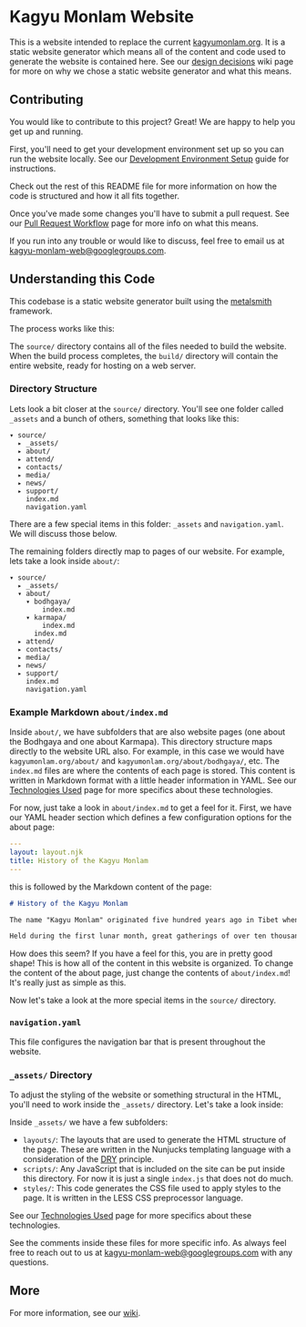 # Kagyu Monlam Website

This is a website intended to replace the current [kagyumonlam.org](http://kagyumonlam.org/English/News/news_main.html).  It is a static website generator which means all of the content and code used to generate the website is contained here.  See our [design decisions](https://github.com/karmapa/kagyumonlam.org/wiki/Design-Decisions) wiki page for more on why we chose a static website generator and what this means.

## Contributing

You would like to contribute to this project? Great! We are happy to help you get up and running.

First, you'll need to get your development environment set up so you can run the website locally.  See our [Development Environment Setup](https://github.com/karmapa/kagyumonlam.org/wiki/Development-Environment-Setup) guide for instructions.

Check out the rest of this README file for more information on how the code is structured and how it all fits together.

Once you've made some changes you'll have to submit a pull request.  See our [Pull Request Workflow](https://github.com/karmapa/kagyumonlam.org/wiki/Pull-Request-Workflow) page for more info on what this means.

If you run into any trouble or would like to discuss, feel free to email us at [kagyu-monlam-web@googlegroups.com](mailto:kagyu-monlam-web@googlegroups.com).

## Understanding this Code

This codebase is a static website generator built using the [metalsmith](http://www.metalsmith.io/) framework.

The process works like this:

The `source/` directory contains all of the files needed to build the website.  When the build process completes, the `build/` directory will contain the entire website, ready for hosting on a web server.

### Directory Structure

Lets look a bit closer at the `source/` directory.  You'll see one folder called `_assets` and a bunch of others, something that looks like this:

	▾ source/
	  ▸ _assets/
	  ▸ about/
	  ▸ attend/
	  ▸ contacts/
	  ▸ media/
	  ▸ news/
	  ▸ support/
		index.md
		navigation.yaml

There are a few special items in this folder: `_assets` and `navigation.yaml`.  We will discuss those below.

The remaining folders directly map to pages of our website.  For example, lets take a look inside `about/`:

	▾ source/
	  ▸ _assets/
	  ▾ about/
		▾ bodhgaya/
			index.md
		▾ karmapa/
			index.md
		  index.md
	  ▸ attend/
	  ▸ contacts/
	  ▸ media/
	  ▸ news/
	  ▸ support/
		index.md
		navigation.yaml

### Example Markdown `about/index.md`

Inside `about/`, we have subfolders that are also website pages (one about the Bodhgaya and one about Karmapa).  This directory structure maps directly to the website URL also.  For example, in this case we would have `kagyumonlam.org/about/` and `kagyumonlam.org/about/bodhgaya/`, etc.  The `index.md` files are where the contents of each page is stored.  This content is written in Markdown format with a little header information in YAML.  See our [Technologies Used](https://github.com/karmapa/kagyumonlam.org/wiki/Technologies-Used) page for more specifics about these technologies.

For now, just take a look in `about/index.md` to get a feel for it.  First, we have our YAML header section which defines a few configuration options for the about page:

```yaml
---
layout: layout.njk
title: History of the Kagyu Monlam
---
```

this is followed by the Markdown content of the page:

```markdown
# History of the Kagyu Monlam

The name "Kagyu Monlam" originated five hundred years ago in Tibet when the [Seventh Karmapa Chödrak Gyatso](http://kagyuoffice.org/kagyu-lineage/the-golden-rosary/the-7th-karmapa-tashi-paljor/) established an annual prayer festival in order to restore the Vinaya discipline that had grown lax among the sangha, to make offerings to the buddhas, and to inspire sincere faith among those who saw or  heard it, through the grandeur of the Buddhist teachings, and the individuals present.

Held during the first lunar month, great gatherings of over ten thousand members of the sangha assembled at the Monlam. Under the guidance of the Karmapa, they performed the liturgy of the Twenty-Branch...
```

How does this seem?  If you have a feel for this, you are in pretty good shape!  This is how all of the content in this website is organized.  To change the content of the about page, just change the contents of `about/index.md`!  It's really just as simple as this.

Now let's take a look at the more special items in the `source/` directory.

### `navigation.yaml`

This file configures the navigation bar that is present throughout the website.

### `_assets/` Directory

To adjust the styling of the website or something structural in the HTML, you'll need to work inside the `_assets/` directory.  Let's take a look inside:

Inside `_assets/` we have a few subfolders:

* `layouts/`: The layouts that are used to generate the HTML structure of the page.  These are written in the Nunjucks templating language with a consideration of the [DRY](https://en.wikipedia.org/wiki/Don%27t_repeat_yourself) principle.
* `scripts/`: Any JavaScript that is included on the site can be put inside this directory.  For now it is just a single `index.js` that does not do much.
* `styles/`: This code generates the CSS file used to apply styles to the page.  It is written in the LESS CSS preprocessor language.

See our [Technologies Used](https://github.com/karmapa/kagyumonlam.org/wiki/Technologies-Used) page for more specifics about these technologies.

See the comments inside these files for more specific info.  As always feel free to reach out to us at [kagyu-monlam-web@googlegroups.com](mailto:kagyu-monlam-web@googlegroups.com) with any questions.

## More

For more information, see our [wiki](https://github.com/karmapa/kagyumonlam.org/wiki/).
